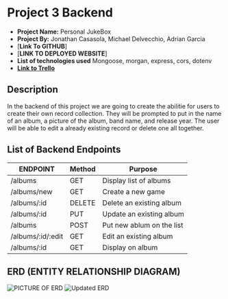 # Project 3 Backend 

- **Project Name:** Personal JukeBox
- **Project By:** Jonathan Casasola, Michael Delvecchio, Adrian Garcia 
- [**Link To GITHUB**]
- [**LINK TO DEPLOYED WEBSITE**]
- **List of technologies used** Mongoose, morgan, express, cors, dotenv 
- [**Link to Trello**](https://trello.com/b/pHLyMGtB/project-3)

## Description 

In the backend of this project we are going to create the abilitie for users to create their own record collection.
They will be prompted to put in the name of an album, a picture of the album, band name, and release year. The user will be able to edit a already existing record or delete one all together.

## List of Backend Endpoints
| ENDPOINT          | Method | Purpose                   |
| ----------------- | ------ | ------------------------- |
| /albums           | GET    | Display list of albums    |
| /albums/new       | GET    | Create a new game         |
| /albums/:id       | DELETE | Delete an existing album  |
| /albums/:id       | PUT    | Update an existing album  |
| /albums           | POST   | Put new ablum on the list |
| /albums/:id/:edit | GET    | Edit an existing album    |
| /albums/:id       | GET    | Display on album          |

## ERD (ENTITY RELATIONSHIP DIAGRAM)

![PICTURE OF ERD](https://i.imgur.com/SvId3PZ.png)
![Updated ERD]()